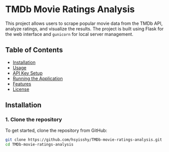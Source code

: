 # TMDb Movie Ratings Analysis

This project allows users to scrape popular movie data from the TMDb API, analyze ratings, and visualize the results. The project is built using Flask for the web interface and `gunicorn` for local server management.

## Table of Contents

- [Installation](#installation)
- [Usage](#usage)
- [API Key Setup](#api-key-setup)
- [Running the Application](#running-the-application)
- [Features](#features)
- [License](#license)

## Installation

### 1. Clone the repository

To get started, clone the repository from GitHub:

```bash
git clone https://github.com/hsyisshy/TMDb-movie-ratings-analysis.git
cd TMDb-movie-ratings-analysis


